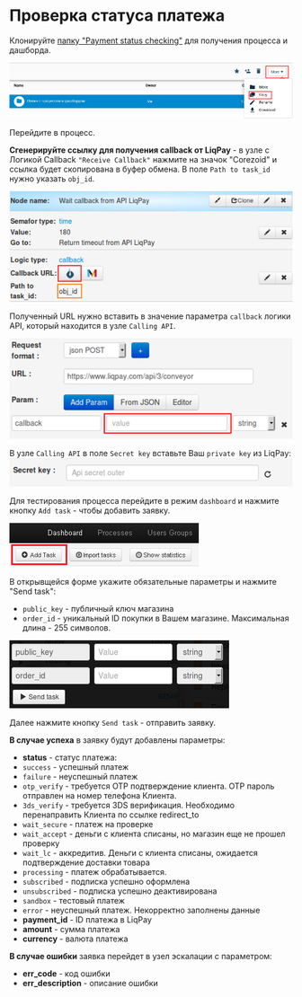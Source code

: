 # Проверка статуса платежа

Клонируйте [папку "Payment status checking"](https://admin.corezoid.com/folder/conv/1923) для получения процесса и дашборда.


![](../img/copy_folder.png)

Перейдите в процесс.

**Сгенерируйте ссылку для получения callback от LiqPay** - в узле с Логикой Callback `"Receive Callback"` нажмите на значок "Corezoid" и ссылка будет скопирована в буфер обмена.
В поле `Path to task_id` нужно указать `obj_id`.

![](../img/corezoid_callback.png)

Полученный URL нужно вставить в значение параметра `callback` логики API, который находится в узле `Calling API`.

![](../img/liqpay_callback.png)

В узле `Calling API` в поле `Secret key` вставьте Ваш `private key` из LiqPay:
![](../img/api_secret_outer.png)

Для тестирования процесса перейдите в режим `dashboard` и нажмите кнопку `Add task` - чтобы добавить  заявку.

![](../img/mandrill_dashboard.png)

В открывщейся форме укажите обязательные параметры и нажмите "Send task":

* `public_key` - публичный ключ магазина
* `order_id` - уникальный ID покупки в Вашем магазине. Максимальная длина - 255 символов.

![](../img/status.png)

Далее нажмите кнопку `Send task` - отправить заявку.

**В случае успеха** в заявку будут добавлены параметры:
* **status**  - cтатус платежа:
 * `success` - успешный платеж
 * `failure` - неуспешный платеж
 * `otp_verify` - требуется OTP подтверждение клиента. OTP пароль
   отправлен на номер телефона Клиента.
 * `3ds_verify` - требуется 3DS верификация. Необходимо
   перенаправить Клиента по ссылке redirect_to
 * `wait_secure` - платеж на проверке
 * `wait_accept` - деньги с клиента списаны, но магазин еще не
   прошел проверку
 * `wait_lc` - аккредитив. Деньги с клиента списаны, ожидается
   подтверждение доставки товара
 * `processing` - платеж обрабатывается.
 * `subscribed` - подписка успешно оформлена
 * `unsubscribed` - подписка успешно деактивирована
 * `sandbox` - тестовый платеж
 * `error` - неуспешный платеж. Некорректно заполнены данные
* **payment_id** - ID платежа в LiqPay
* **amount** - сумма платежа
* **currency** - валюта платежа

**В случае ошибки** заявка перейдет в узел эскалации с параметром:
* **err_code** - код ошибки
* **err_description** - описание ошибки



